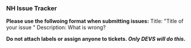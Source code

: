 ### NH Issue Tracker

**Please use the follwoing format when submitting issues:**
Title: "Title of your issue "
Description: What is wrong?

**Do not attach labels or assign anyone to tickets.
*Only DEVS will do this*.**
